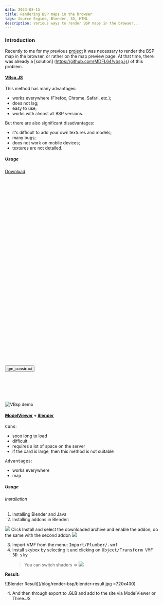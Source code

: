 ```yaml
---
data: 2023-08-15
title: Rendering BSP maps in the browser
tags: Source Engine, Blender, 3D, HTML
description: Various ways to render BSP maps in the browser...
---
```


### Introduction

Recently to me for my previous [project](https://github.com/zachey01/MimiCMS) it was necessary to render the BSP map in the browser, or rather on the map preview page. At that time, there was already a [solution] (https://github.com/MDFL64/vbsp.js) of this problem.

#### [VBsp.JS](https://github.com/MDFL64/vbsp.js)

This method has many advantages:

- works everywhere (Firefox, Chrome, Safari, etc.);
- does not lag;
- easy to use;
- works with almost all BSP versions.

But there are also significant disadvantages:

- it's difficult to add your own textures and models;
- many bugs;
- does not work on mobile devices;
- textures are not detailed.

##### Usage

[Download](/blog/render-bsp/VBsp-demo.zip)

<pre><code>
<div id="render" style="width: 800px; height: 600px; display: inline-block;"></div>
<button onclick='map.loadMap("https://cdn.zachey.space/assets/gm_construct.bsp");'>gm_construct</button>

<script src="vbsp.js"></script>
<script>
var map = new VBSP();
map.ready(function() {
map.initRenderer(document.getElementById("render"));
});
</script>

</code></pre>

![VBsp demo](/blog/render-bsp/vbsp-demo.png)

#### [ModelViewer](https://modelviewer.dev) + [Blender](https://www.blender.org/)

<kbd>Cons</kbd>:

- sooo long to load
- difficult
- requires a lot of space on the server
- if the card is large, then this method is not suitable

<kbd>Advantages</kbd>:

- works everywhere
- map

##### Usage

###### Installation

1. Installing Blender and Java
2. Installing addons in Blender:

![](/blog/render-bsp/blender-addon1.png)
Click Install and select the downloaded archive and enable the addon, do the same with the second addon
![](/blog/render-bsp/blender-addon2.png)

3. Import VMF from the menu: <kbd>Import/Plumber/.vmf</kbd>
4. Install skybox by selecting it and clicking on <kbd>Object/Transform VMF 3D sky</kbd>
   > You can switch shaders => ![](/blog/render-bsp/blender-addon3.png)

**Result:**

![Blender Result](/blog/render-bsp/blender-result.jpg =720x400)

4. And then through export to .GLB and add to the site via ModelViewer or Three.JS

